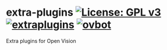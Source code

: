 extra-plugins [![License: GPL v3](https://img.shields.io/badge/License-GPLv3-blue.svg)](https://www.gnu.org/licenses/gpl-3.0) [![extraplugins](https://github.com/OpenVisionE2/extra-plugins/actions/workflows/extraplugins.yml/badge.svg)](https://github.com/OpenVisionE2/extra-plugins/actions/workflows/extraplugins.yml) [![ovbot](https://github.com/OpenVisionE2/extra-plugins/actions/workflows/ovbot.yml/badge.svg)](https://github.com/OpenVisionE2/extra-plugins/actions/workflows/ovbot.yml)
=============
Extra plugins for Open Vision
